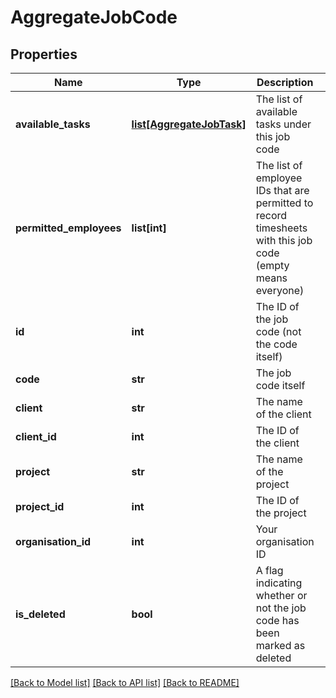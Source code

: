 # AggregateJobCode

## Properties
Name | Type | Description | Notes
------------ | ------------- | ------------- | -------------
**available_tasks** | [**list[AggregateJobTask]**](AggregateJobTask.md) | The list of available tasks under this job code | [optional] 
**permitted_employees** | **list[int]** | The list of employee IDs that are permitted to record timesheets with this job code (empty means everyone) | [optional] 
**id** | **int** | The ID of the job code (not the code itself) | [optional] 
**code** | **str** | The job code itself | [optional] 
**client** | **str** | The name of the client | [optional] 
**client_id** | **int** | The ID of the client | [optional] 
**project** | **str** | The name of the project | [optional] 
**project_id** | **int** | The ID of the project | [optional] 
**organisation_id** | **int** | Your organisation ID | [optional] 
**is_deleted** | **bool** | A flag indicating whether or not the job code has been marked as deleted | [optional] 

[[Back to Model list]](../README.md#documentation-for-models) [[Back to API list]](../README.md#documentation-for-api-endpoints) [[Back to README]](../README.md)


